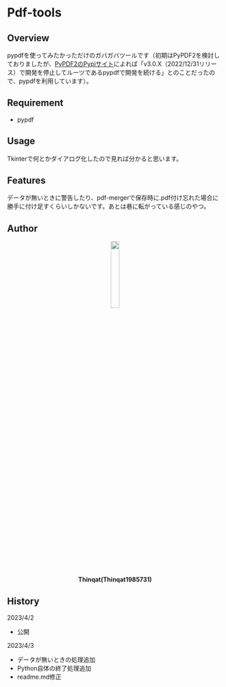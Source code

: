 # Pdf-tools

## Overview
pypdfを使ってみたかっただけのガバガバツールです（初期はPyPDF2を検討しておりましたが、[PyPDF2のPypiサイト](https://pypi.org/project/PyPDF2/)によれば「v3.0.X（2022/12/31リリース）で開発を停止してルーツであるpypdfで開発を続ける」とのことだったので、pypdfを利用しています）。

## Requirement
- pypdf

## Usage
Tkinterで何とかダイアログ化したので見れば分かると思います。

## Features
データが無いときに警告したり、pdf-mergerで保存時に.pdf付け忘れた場合に勝手に付け足すくらいしかないです。あとは巷に転がっている感じのやつ。

## Author
<div style="text-align: center;">
<img src="https://avatars.githubusercontent.com/u/113882060?v=4" width="20%"><br>
<strong>Thinqat(Thinqat1985731)</strong>
</div>

## History
2023/4/2
* 公開

2023/4/3
* データが無いときの処理追加
* Python自体の終了処理追加
* readme.md修正
